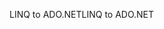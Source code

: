 <span data-ttu-id="53908-101">LINQ to ADO.NET</span><span class="sxs-lookup"><span data-stu-id="53908-101">LINQ to ADO.NET</span></span>